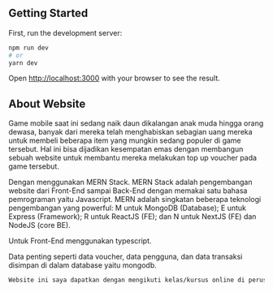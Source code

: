 ## Getting Started

First, run the development server:

```bash
npm run dev
# or
yarn dev
```

Open [http://localhost:3000](http://localhost:3000) with your browser to see the result.

## About Website

Game mobile saat ini sedang naik daun dikalangan anak muda hingga orang dewasa, banyak dari mereka telah menghabiskan sebagian uang mereka untuk membeli beberapa item yang mungkin sedang populer di game tersebut. Hal ini bisa dijadikan kesempatan emas dengan membangun sebuah website untuk membantu mereka melakukan top up voucher pada game tersebut.

Dengan menggunakan MERN Stack. MERN Stack adalah pengembangan website dari Front-End sampai Back-End dengan memakai satu bahasa pemrograman yaitu Javascript. MERN adalah singkatan beberapa teknologi pengembangan yang powerful: M untuk MongoDB (Database); E untuk Express (Framework); R untuk ReactJS (FE); dan N untuk NextJS (FE) dan NodeJS (core BE).

Untuk Front-End menggunakan typescript.

Data penting seperti data voucher, data pengguna, dan data transaksi disimpan di dalam database yaitu mongodb.

```bash
Website ini saya dapatkan dengan mengikuti kelas/kursus online di perusahaan bidang IT yaitu Buildwith Angga.
```
